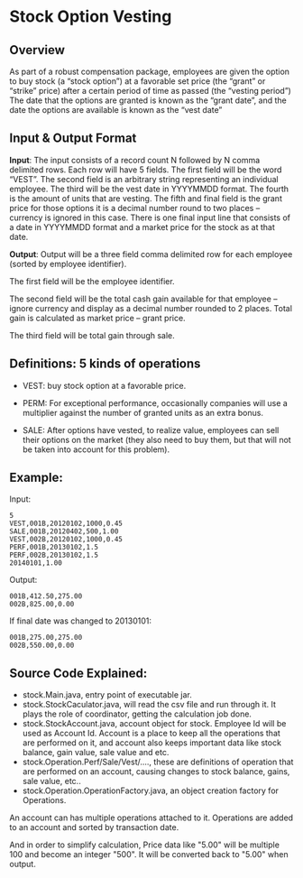 Stock Option Vesting
============================

## Overview
As part of a robust compensation package, employees are given the option to buy stock (a “stock option”) at a favorable set price (the “grant” or “strike” price) after a certain period of time as passed (the “vesting period”) The date that the options are granted is known as the “grant date”, and the date the options are available is known as the “vest date”

## Input & Output Format

**Input**: The input consists of a record count N followed by N comma delimited rows. Each row will have 5 fields. The first field will be the word “VEST”. The second field is an arbitrary string representing an individual employee. The third will be the vest date in YYYYMMDD format. The fourth is the amount of units that are vesting. The fifth and final field is the grant price for those options it is a decimal number round to two places – currency is ignored in this case. There is one final input line that consists of a date in YYYYMMDD format and a market price for the stock as at that date.

**Output**: Output will be a three field comma delimited row for each employee (sorted by employee identifier).

The first field will be the employee identifier.

The second field will be the total cash gain available for that employee – ignore currency and display as a decimal number rounded to 2 places.
Total gain is calculated as market price – grant price.

The third field will be total gain through sale.


## Definitions: 5 kinds of operations

* VEST: buy stock option at a favorable price.

* PERM: For exceptional performance, occasionally companies will use a multiplier against the number of granted units as an extra bonus.

* SALE: After options have vested, to realize value, employees can sell their options on the market (they also need to buy them, but that will not be taken into account for this problem).


## Example:

Input:

```
5
VEST,001B,20120102,1000,0.45
SALE,001B,20120402,500,1.00
VEST,002B,20120102,1000,0.45
PERF,001B,20130102,1.5
PERF,002B,20130102,1.5
20140101,1.00
```

Output:

```
001B,412.50,275.00
002B,825.00,0.00
```

If final date was changed to 20130101:

```
001B,275.00,275.00
002B,550.00,0.00
```


## Source Code Explained:

* stock.Main.java,  entry point of executable jar.
* stock.StockCaculator.java, will read the csv file and run through it.  It plays the role of coordinator, getting the calculation job done.
* stock.StockAccount.java,  account object for stock.  Employee Id will be used as Account Id.  Account is a place to keep all the operations that are performed on it, and account also keeps important data like stock balance,  gain value, sale value and etc.
* stock.Operation.Perf/Sale/Vest/....,  these are definitions of operation that are performed on an account, causing changes to stock balance, gains, sale value, etc..
* stock.Operation.OperationFactory.java,  an object creation factory for Operations.

An account can has multiple operations attached to it.  Operations are added to an account and sorted by transaction date.

And in order to simplify calculation,  Price data like "5.00" will be multiple 100 and become an integer "500".  It will be converted back to "5.00" when output.